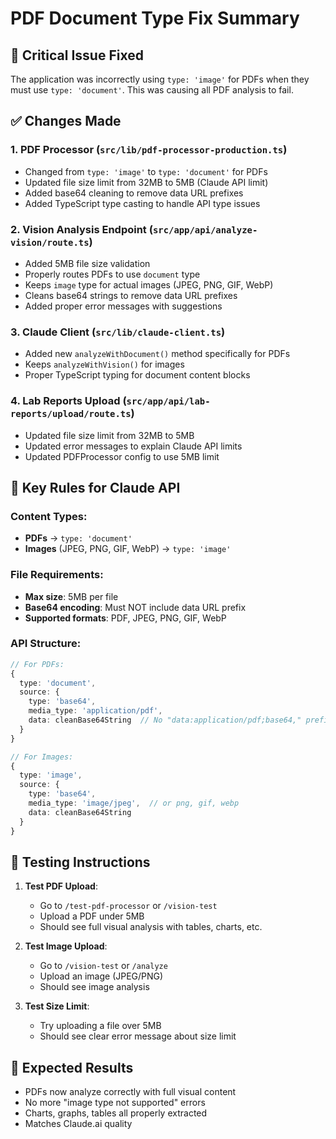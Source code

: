 # PDF Document Type Fix Summary

## 🚨 Critical Issue Fixed

The application was incorrectly using `type: 'image'` for PDFs when they must use `type: 'document'`. This was causing all PDF analysis to fail.

## ✅ Changes Made

### 1. **PDF Processor (`src/lib/pdf-processor-production.ts`)**
- Changed from `type: 'image'` to `type: 'document'` for PDFs
- Updated file size limit from 32MB to 5MB (Claude API limit)
- Added base64 cleaning to remove data URL prefixes
- Added TypeScript type casting to handle API type issues

### 2. **Vision Analysis Endpoint (`src/app/api/analyze-vision/route.ts`)**
- Added 5MB file size validation
- Properly routes PDFs to use `document` type
- Keeps `image` type for actual images (JPEG, PNG, GIF, WebP)
- Cleans base64 strings to remove data URL prefixes
- Added proper error messages with suggestions

### 3. **Claude Client (`src/lib/claude-client.ts`)**
- Added new `analyzeWithDocument()` method specifically for PDFs
- Keeps `analyzeWithVision()` for images
- Proper TypeScript typing for document content blocks

### 4. **Lab Reports Upload (`src/app/api/lab-reports/upload/route.ts`)**
- Updated file size limit from 32MB to 5MB
- Updated error messages to explain Claude API limits
- Updated PDFProcessor config to use 5MB limit

## 🔑 Key Rules for Claude API

### Content Types:
- **PDFs** → `type: 'document'`
- **Images** (JPEG, PNG, GIF, WebP) → `type: 'image'`

### File Requirements:
- **Max size**: 5MB per file
- **Base64 encoding**: Must NOT include data URL prefix
- **Supported formats**: PDF, JPEG, PNG, GIF, WebP

### API Structure:
```typescript
// For PDFs:
{
  type: 'document',
  source: {
    type: 'base64',
    media_type: 'application/pdf',
    data: cleanBase64String  // No "data:application/pdf;base64," prefix
  }
}

// For Images:
{
  type: 'image',
  source: {
    type: 'base64',
    media_type: 'image/jpeg',  // or png, gif, webp
    data: cleanBase64String
  }
}
```

## 🧪 Testing Instructions

1. **Test PDF Upload**:
   - Go to `/test-pdf-processor` or `/vision-test`
   - Upload a PDF under 5MB
   - Should see full visual analysis with tables, charts, etc.

2. **Test Image Upload**:
   - Go to `/vision-test` or `/analyze`
   - Upload an image (JPEG/PNG)
   - Should see image analysis

3. **Test Size Limit**:
   - Try uploading a file over 5MB
   - Should see clear error message about size limit

## 🎯 Expected Results

- PDFs now analyze correctly with full visual content
- No more "image type not supported" errors
- Charts, graphs, tables all properly extracted
- Matches Claude.ai quality